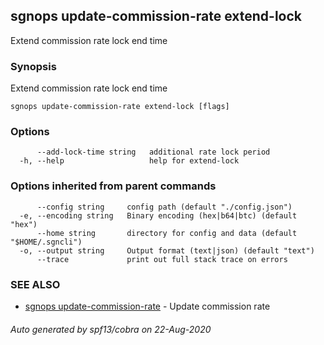 ## sgnops update-commission-rate extend-lock

Extend commission rate lock end time

### Synopsis

Extend commission rate lock end time

```
sgnops update-commission-rate extend-lock [flags]
```

### Options

```
      --add-lock-time string   additional rate lock period
  -h, --help                   help for extend-lock
```

### Options inherited from parent commands

```
      --config string     config path (default "./config.json")
  -e, --encoding string   Binary encoding (hex|b64|btc) (default "hex")
      --home string       directory for config and data (default "$HOME/.sgncli")
  -o, --output string     Output format (text|json) (default "text")
      --trace             print out full stack trace on errors
```

### SEE ALSO

* [sgnops update-commission-rate](sgnops_update-commission-rate.md)	 - Update commission rate

###### Auto generated by spf13/cobra on 22-Aug-2020
